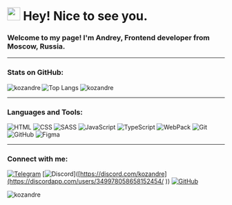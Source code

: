 <h1><img src="https://emojis.slackmojis.com/emojis/images/1531849430/4246/blob-sunglasses.gif?1531849430" width="30"/> Hey! Nice to see you.</h1>

<h3>Welcome to my page! I'm Andrey, Frontend developer from Moscow, Russia.</h3>
<hr>

### Stats on GitHub:
![Top Langs](https://github-readme-stats.vercel.app/api/top-langs/?username=kozandre&layout=compact&theme=dark)
<img align="left" src="https://github-readme-stats.vercel.app/api?username=kozandre&hide=stars,issues,contribs&show_icons=true&locale=en&theme=dark" alt="kozandre" />
<img src="https://github-readme-streak-stats.herokuapp.com/?user=kozandre&theme=dark" alt="kozandre" />

<hr>

### Languages and Tools:
![HTML](https://img.shields.io/badge/-HTML-333?style=for-the-badge&logo=html5)
![CSS](https://img.shields.io/badge/-CSS-333?style=for-the-badge&logo=css3&logoColor=blue)
![SASS](https://img.shields.io/badge/-SASS-333?style=for-the-badge&logo=SASS)
![JavaScript](https://img.shields.io/badge/-JavaScript-333?style=for-the-badge&logo=javascript) 
![TypeScript](https://img.shields.io/badge/-TypeScript-333?style=for-the-badge&logo=TypeScript)
![WebPack](https://img.shields.io/badge/-WebPack-333?style=for-the-badge&logo=WebPack)
![Git](https://img.shields.io/badge/-Git-333?style=for-the-badge&logo=Git)
![GitHub](https://img.shields.io/badge/-GitHub-333?style=for-the-badge&logo=GitHub)
![Figma](https://img.shields.io/badge/-Figma-333?style=for-the-badge&logo=Figma)
<hr>


### Connect with me:

[![Telegram](https://img.shields.io/badge/-Telegram-333?style=for-the-badge&logo=telegram&logoColor=27A0D9)](https://t.me/kozandre)
[![Discord](https://img.shields.io/badge/-Discord-333?style=for-the-badge&logo=Discord&logoColor=white)]([https://discord.com/kozandre](https://discordapp.com/users/349978058658152454/ ))
[![GitHub](https://img.shields.io/badge/-GitHub-333?style=for-the-badge&logo=GitHub&logoColor=fff)](https://github.com/kozandre)


<p align="left"> <img src="https://komarev.com/ghpvc/?username=kozandre&label=Profile%20views&color=0e75b6&style=flat" alt="kozandre" /> </p>
